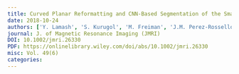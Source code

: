 ```yaml
---
title: Curved Planar Reformatting and CNN-Based Segmentation of the Small Bowel for Visualization and Quantitative Assessment of Pediatric Crohn's Disease from MRI
date: 2018-10-24
authors: ['Y. Lamash', 'S. Kurugol', 'M. Freiman', 'J.M. Perez-Rossello', 'M.J. Callahan', 'A. Bousvaros', 'S.K. Warfield']
journal: J. of Magnetic Resonance Imaging (JMRI)
DOI: 10.1002/jmri.26330
PDF: https://onlinelibrary.wiley.com/doi/abs/10.1002/jmri.26330
misc: Vol. 49(6)
categories: 
---
```

